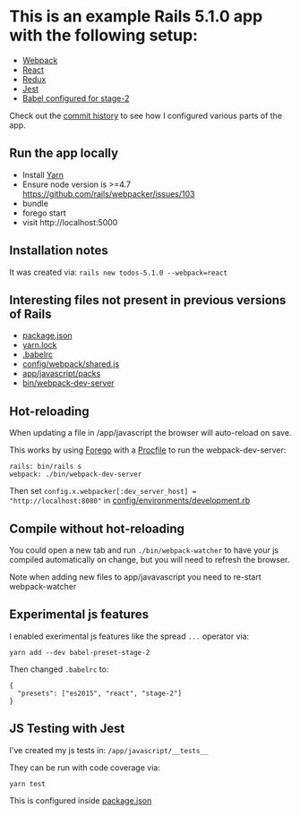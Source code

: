 # This is an example Rails 5.1.0 app with the following setup:

- [Webpack](https://webpack.github.io/)
- [React](https://facebook.github.io/react/)
- [Redux](http://redux.js.org/)
- [Jest](https://facebook.github.io/jest/)
- [Babel configured for stage-2](https://babeljs.io/docs/plugins/preset-stage-2/)

Check out the [commit history](https://github.com/paulsturgess/todos-5.1.0/commits/master) to see how I configured various parts of the app.

## Run the app locally

- Install [Yarn](https://yarnpkg.com/en/)
- Ensure node version is >=4.7 https://github.com/rails/webpacker/issues/103
- bundle
- forego start
- visit http://localhost:5000

## Installation notes

It was created via: `rails new todos-5.1.0 --webpack=react`

## Interesting files not present in previous versions of Rails

- [package.json](package.json)
- [yarn.lock](yarn.lock)
- [.babelrc](.babelrc)
- [config/webpack/shared.js](config/webpack/shared.js)
- [app/javascript/packs](app/javascript/packs)
- [bin/webpack-dev-server](bin/webpack-dev-server)

## Hot-reloading

When updating a file in /app/javascript the browser will auto-reload on save.

This works by using [Forego](https://github.com/ddollar/forego) with a [Procfile](Profile) to run the webpack-dev-server:

```
rails: bin/rails s
webpack: ./bin/webpack-dev-server
```

Then set `config.x.webpacker[:dev_server_host] = "http://localhost:8080"` in [config/environments/development.rb](config/environments/development.rb)

## Compile without hot-reloading

You could open a new tab and run `./bin/webpack-watcher` to have your js compiled automatically on change, but you will need to refresh the browser.

Note when adding new files to app/javavascript you need to re-start webpack-watcher

## Experimental js features

I enabled exerimental js features like the spread `...` operator via:

```
yarn add --dev babel-preset-stage-2
```

Then changed `.babelrc` to:

```
{
  "presets": ["es2015", "react", "stage-2"]
}
```

## JS Testing with Jest

I've created my js tests in: `/app/javascript/__tests__`

They can be run with code coverage via:

```
yarn test
```

This is configured inside [package.json](package.json)
